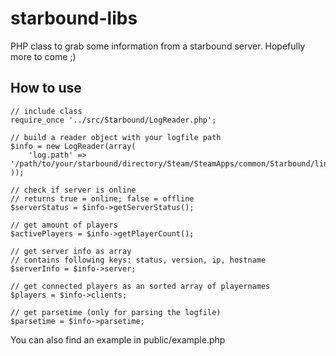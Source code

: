 starbound-libs
==============

PHP class to grab some information from a starbound server. Hopefully more to come ;)


How to use
----------

```
// include class
require_once '../src/Starbound/LogReader.php';

// build a reader object with your logfile path
$info = new LogReader(array(
    'log.path' => '/path/to/your/starbound/directory/Steam/SteamApps/common/Starbound/linux64'
));

// check if server is online
// returns true = online; false = offline
$serverStatus = $info->getServerStatus();

// get amount of players
$activePlayers = $info->getPlayerCount();

// get server info as array
// contains following keys: status, version, ip, hostname
$serverInfo = $info->server;

// get connected players as an sorted array of playernames
$players = $info->clients;

// get parsetime (only for parsing the logfile)
$parsetime = $info->parsetime;

```

You can also find an example in public/example.php
